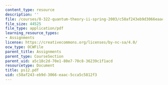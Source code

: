 ```yaml
---
content_type: resource
description: ''
file: /courses/8-322-quantum-theory-ii-spring-2003/c58af243eb9d3066eaac5cca5c5812f3_ps12.pdf
file_size: 44525
file_type: application/pdf
learning_resource_types:
- Assignments
license: https://creativecommons.org/licenses/by-nc-sa/4.0/
ocw_type: OCWFile
parent_title: Assignments
parent_type: CourseSection
parent_uid: a5c18c2d-70e1-80e7-70c8-36239c1f1acd
resourcetype: Document
title: ps12.pdf
uid: c58af243-eb9d-3066-eaac-5cca5c5812f3
---
```

